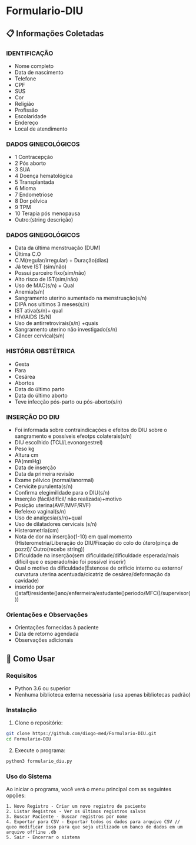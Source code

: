 # Formulario-DIU


## 📋 Informações Coletadas

### IDENTIFICAÇÃO
- Nome completo 
- Data de nascimento 
- Telefone 
- CPF 
- SUS
- Cor
- Religião
- Profissão
- Escolaridade
- Endereço 
- Local de atendimento 

### DADOS GINECOLÓGICOS
- 1 Contracepção
- 2 Pós aborto
- 3 SUA
- 4 Doença hematológica
- 5 Transplantada
- 6 Mioma
- 7 Endometriose
- 8 Dor pélvica
- 9 TPM
- 10 Terapia pós menopausa
- Outro:(string descrição)

### DADOS GINEGOLÓGICOS
- Data da última menstruação (DUM)
- Última C.O
- C.M(regular/irregular) + Duração(dias)
- Já teve IST (sim/não)
- Possui parceiro fixo(sim/não)
- Alto risco de IST(sim/não)
- Uso de MAC(s/n) + Qual
- Anemia(s/n)
- Sangramento uterino aumentado na menstruação(s/n)
- DIPA nos ultimos 3 meses(s/n)
- IST ativa(s/n)+ qual
- HIV/AIDS (S/N)
- Uso de antirretrovirais(s/n) +quais
- Sangramento uterino não investigado(s/n)
- Câncer cervical(s/n)

### HISTÓRIA OBSTÉTRICA
- Gesta
- Para
- Cesárea
- Abortos
- Data do último parto
- Data do último aborto
- Teve infecção pós-parto ou pós-aborto(s/n)

### INSERÇÃO DO DIU
- Foi informada sobre contraindicações e efeitos do DIU sobre o sangramento e possíveis efeotps colaterais(s/n)
- DIU escolhido (TCU/Levonorgestrel)
- Peso kg
- Altura cm
- PA(mmHg)
- Data de inserção
- Data da primeira revisão
- Exame pélvico (normal/anormal)
- Cervicite purulenta(s/n)
- Confirma elegimilidade para o DIU(s/n)
- Inserção (fácil/difícil/ não realizada)+motivo
- Posição uterina(AVF/MVF/RVF)
- Refelexo vaginal(s/n)
- Uso de analgesia(s/n)+qual
- Uso de dilatadores cervicais (s/n)
- Histerometria(cm)
- Nota de dor na inserção(1-10) em qual momento (Histerometria/Liberação do DIU/Fixação do colo do útero(pinça de pozzi)/ Outro(recebe string))
- Dificuldade na inserção(sem dificuldade/dificuldade esperada/mais difícil que o esperado/não foi possível inserir)
- Qual o motivo da dificuldade(Estenose de orifício interno ou externo/ curvatura uterina acentuada/cicatriz de cesárea/deformação da cavidade)
- inserido por ()staff/residente()ano/enfermeira/estudante()periodo/MFC()/supervisor())


### Orientações e Observações
- Orientações fornecidas à paciente
- Data de retorno agendada
- Observações adicionais

## 🚀 Como Usar

### Requisitos
- Python 3.6 ou superior
- Nenhuma biblioteca externa necessária (usa apenas bibliotecas padrão)

### Instalação

1. Clone o repositório:
```bash
git clone https://github.com/diogo-med/Formulario-DIU.git
cd Formulario-DIU
```

2. Execute o programa:
```bash
python3 formulario_diu.py
```

### Uso do Sistema

Ao iniciar o programa, você verá o menu principal com as seguintes opções:

```
1. Novo Registro - Criar um novo registro de paciente
2. Listar Registros - Ver os últimos registros salvos
3. Buscar Paciente - Buscar registros por nome
4. Exportar para CSV - Exportar todos os dados para arquivo CSV // queo modificar isso para que seja utilizado um banco de dados em um arquivo offline .db
5. Sair - Encerrar o sistema
```

